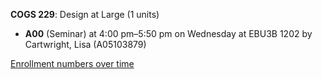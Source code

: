 **COGS 229**: Design at Large (1 units)

- **A00** (Seminar) at 4:00 pm–5:50 pm on Wednesday at EBU3B 1202 by Cartwright, Lisa (A05103879)

[Enrollment numbers over time](./COGS229.tsv)
